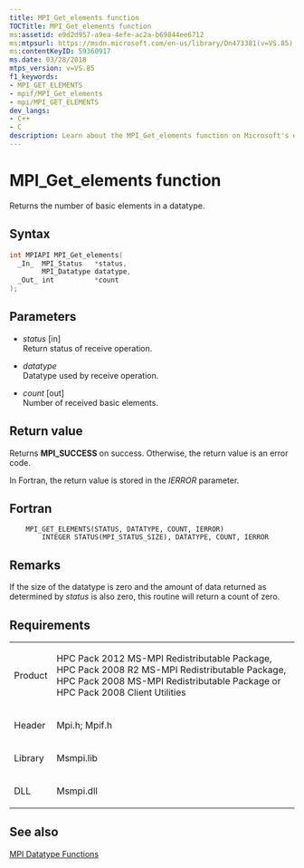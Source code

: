 ```yaml
---
title: MPI_Get_elements function
TOCTitle: MPI_Get_elements function
ms:assetid: e9d2d957-a9ea-4efe-ac2a-b69844ee6712
ms:mtpsurl: https://msdn.microsoft.com/en-us/library/Dn473381(v=VS.85)
ms:contentKeyID: 59360917
ms.date: 03/28/2018
mtps_version: v=VS.85
f1_keywords:
- MPI_GET_ELEMENTS
- mpif/MPI_Get_elements
- mpi/MPI_GET_ELEMENTS
dev_langs:
- C++
- C
description: Learn about the MPI_Get_elements function on Microsoft's official site. Understand its syntax, parameters, return values, and usage in HPC Pack.
---
```


# MPI\_Get\_elements function

Returns the number of basic elements in a datatype.

## Syntax

``` c++
int MPIAPI MPI_Get_elements(
  _In_  MPI_Status   *status,
        MPI_Datatype datatype,
  _Out_ int          *count
);
```

## Parameters

  - *status* \[in\]  
    Return status of receive operation.

  - *datatype*  
    Datatype used by receive operation.

  - *count* \[out\]  
    Number of received basic elements.

## Return value

Returns **MPI\_SUCCESS** on success. Otherwise, the return value is an error code.

In Fortran, the return value is stored in the *IERROR* parameter.

## Fortran

``` FORTRAN
    MPI_GET_ELEMENTS(STATUS, DATATYPE, COUNT, IERROR)
        INTEGER STATUS(MPI_STATUS_SIZE), DATATYPE, COUNT, IERROR
```

## Remarks

If the size of the datatype is zero and the amount of data returned as determined by *status* is also zero, this routine will return a count of zero.

## Requirements

<table>
<colgroup>
<col/>
<col/>
</colgroup>
<tbody>
<tr class="odd">
<td><p>Product</p></td>
<td><p>HPC Pack 2012 MS-MPI Redistributable Package, HPC Pack 2008 R2 MS-MPI Redistributable Package, HPC Pack 2008 MS-MPI Redistributable Package or HPC Pack 2008 Client Utilities</p></td>
</tr>
<tr class="even">
<td><p>Header</p></td>
<td>Mpi.h;
Mpif.h</td>
</tr>
<tr class="odd">
<td><p>Library</p></td>
<td>Msmpi.lib</td>
</tr>
<tr class="even">
<td><p>DLL</p></td>
<td>Msmpi.dll</td>
</tr>
</tbody>
</table>


## See also

[MPI Datatype Functions](mpi-datatype-functions.md)

